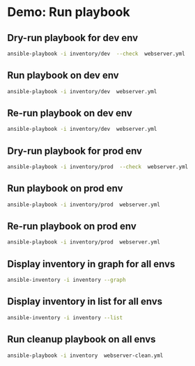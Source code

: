 # Demo: Run playbook

## Dry-run playbook for dev env

```bash
ansible-playbook -i inventory/dev  --check  webserver.yml
```

## Run playbook on dev env

```bash
ansible-playbook -i inventory/dev  webserver.yml
```

## Re-run playbook on dev env

```bash
ansible-playbook -i inventory/dev  webserver.yml
```

## Dry-run playbook for prod env

```bash
ansible-playbook -i inventory/prod  --check  webserver.yml
```

## Run playbook on prod env

```bash
ansible-playbook -i inventory/prod  webserver.yml
```

## Re-run playbook on prod env

```bash
ansible-playbook -i inventory/prod  webserver.yml
```

## Display inventory in graph for all envs

```bash
ansible-inventory -i inventory --graph
```

## Display inventory in list for all envs

```bash
ansible-inventory -i inventory --list
```

## Run cleanup playbook on all envs

```bash
ansible-playbook -i inventory  webserver-clean.yml
```
